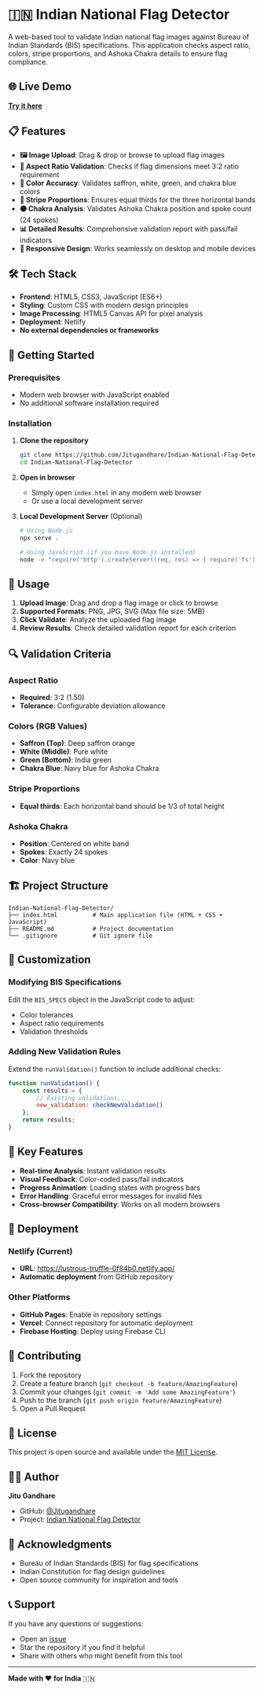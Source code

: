 # 🇮🇳 Indian National Flag Detector

A web-based tool to validate Indian national flag images against Bureau of Indian Standards (BIS) specifications. This application checks aspect ratio, colors, stripe proportions, and Ashoka Chakra details to ensure flag compliance.

## 🌐 Live Demo

**[Try it here](https://lustrous-truffle-0f84b0.netlify.app/)**

## 📋 Features

- **🖼️ Image Upload**: Drag & drop or browse to upload flag images
- **📏 Aspect Ratio Validation**: Checks if flag dimensions meet 3:2 ratio requirement
- **🎨 Color Accuracy**: Validates saffron, white, green, and chakra blue colors
- **📐 Stripe Proportions**: Ensures equal thirds for the three horizontal bands
- **⚫ Chakra Analysis**: Validates Ashoka Chakra position and spoke count (24 spokes)
- **📊 Detailed Results**: Comprehensive validation report with pass/fail indicators
- **📱 Responsive Design**: Works seamlessly on desktop and mobile devices

## 🛠️ Tech Stack

- **Frontend**: HTML5, CSS3, JavaScript (ES6+)
- **Styling**: Custom CSS with modern design principles
- **Image Processing**: HTML5 Canvas API for pixel analysis
- **Deployment**: Netlify
- **No external dependencies or frameworks**

## 🚀 Getting Started

### Prerequisites
- Modern web browser with JavaScript enabled
- No additional software installation required

### Installation

1. **Clone the repository**
   ```bash
   git clone https://github.com/Jitugandhare/Indian-National-Flag-Detector.git
   cd Indian-National-Flag-Detector
   ```

2. **Open in browser**
   - Simply open `index.html` in any modern web browser
   - Or use a local development server

3. **Local Development Server** (Optional)
   ```bash
   # Using Node.js
   npx serve .
   
   # Using JavaScript (if you have Node.js installed)
   node -e "require('http').createServer((req, res) => { require('fs').readFile('.' + req.url, (err, data) => { res.writeHead(200, {'Content-Type': 'text/html'}); res.end(data || require('fs').readFileSync('./index.html')); }); }).listen(8000, () => console.log('Server running at http://localhost:8000/'));"
   ```

## 📖 Usage

1. **Upload Image**: Drag and drop a flag image or click to browse
2. **Supported Formats**: PNG, JPG, SVG (Max file size: 5MB)
3. **Click Validate**: Analyze the uploaded flag image
4. **Review Results**: Check detailed validation report for each criterion

## 🔍 Validation Criteria

### Aspect Ratio
- **Required**: 3:2 (1.50)
- **Tolerance**: Configurable deviation allowance

### Colors (RGB Values)
- **Saffron (Top)**: Deep saffron orange
- **White (Middle)**: Pure white
- **Green (Bottom)**: India green
- **Chakra Blue**: Navy blue for Ashoka Chakra

### Stripe Proportions
- **Equal thirds**: Each horizontal band should be 1/3 of total height

### Ashoka Chakra
- **Position**: Centered on white band
- **Spokes**: Exactly 24 spokes
- **Color**: Navy blue

## 🏗️ Project Structure

```
Indian-National-Flag-Detector/
├── index.html          # Main application file (HTML + CSS + JavaScript)
├── README.md           # Project documentation
└── .gitignore          # Git ignore file
```

## 🔧 Customization

### Modifying BIS Specifications
Edit the `BIS_SPECS` object in the JavaScript code to adjust:
- Color tolerances
- Aspect ratio requirements
- Validation thresholds

### Adding New Validation Rules
Extend the `runValidation()` function to include additional checks:
```javascript
function runValidation() {
    const results = {
        // Existing validations...
        new_validation: checkNewValidation()
    };
    return results;
}
```

## 🌟 Key Features

- **Real-time Analysis**: Instant validation results
- **Visual Feedback**: Color-coded pass/fail indicators
- **Progress Animation**: Loading states with progress bars
- **Error Handling**: Graceful error messages for invalid files
- **Cross-browser Compatibility**: Works on all modern browsers

## 🚀 Deployment

### Netlify (Current)
- **URL**: https://lustrous-truffle-0f84b0.netlify.app/
- **Automatic deployment** from GitHub repository

### Other Platforms
- **GitHub Pages**: Enable in repository settings
- **Vercel**: Connect repository for automatic deployment
- **Firebase Hosting**: Deploy using Firebase CLI

## 🤝 Contributing

1. Fork the repository
2. Create a feature branch (`git checkout -b feature/AmazingFeature`)
3. Commit your changes (`git commit -m 'Add some AmazingFeature'`)
4. Push to the branch (`git push origin feature/AmazingFeature`)
5. Open a Pull Request

## 📝 License

This project is open source and available under the [MIT License](LICENSE).

## 👨‍💻 Author

**Jitu Gandhare**
- GitHub: [@Jitugandhare](https://github.com/Jitugandhare)
- Project: [Indian National Flag Detector](https://github.com/Jitugandhare/Indian-National-Flag-Detector)

## 🙏 Acknowledgments

- Bureau of Indian Standards (BIS) for flag specifications
- Indian Constitution for flag design guidelines
- Open source community for inspiration and tools

## 📞 Support

If you have any questions or suggestions:
- Open an [issue](https://github.com/Jitugandhare/Indian-National-Flag-Detector/issues)
- Star the repository if you find it helpful
- Share with others who might benefit from this tool

---

**Made with ❤️ for India** 🇮🇳
